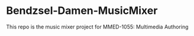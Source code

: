 # Bendzsel-Damen-MusicMixer
This repo is the music mixer project for MMED-1055: Multimedia Authoring
